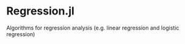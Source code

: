 Regression.jl
=============

Algorithms for regression analysis (e.g. linear regression and logistic regression)
